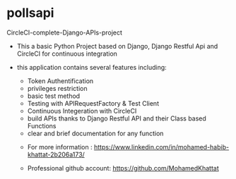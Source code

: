 # pollsapi
CircleCI-complete-Django-APIs-project


- This a basic Python Project based on Django, Django Restful Api and CircleCI for continuous integration
- this application contains several features including:

  * Token Authentification 
  * privileges restriction
  * basic test method 
  * Testing with APIRequestFactory & Test Client
  * Continuous Integeration with CircleCI
  * build APIs thanks to Django Restful API and their Class based Functions
  * clear and brief documentation for any function 
  
  - For more information : https://www.linkedin.com/in/mohamed-habib-khattat-2b206a173/

  - Professional github account: https://github.com/MohamedKhattat
